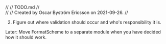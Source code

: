 //
//  TODO.md
//  
//
//  Created by Oscar Byström Ericsson on 2021-09-26.
//
    
2. Figure out where validation should occur and who's responsibility it is.

Later: Move FormatScheme to a separate module when you have decided how it should work.
